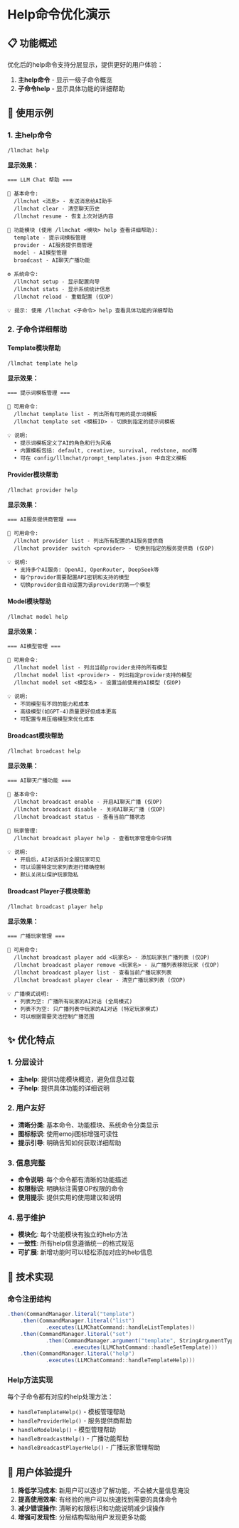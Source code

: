 # Help命令优化演示

## 📋 功能概述

优化后的help命令支持分层显示，提供更好的用户体验：

1. **主help命令** - 显示一级子命令概览
2. **子命令help** - 显示具体功能的详细帮助

## 🎯 使用示例

### 1. 主help命令
```bash
/llmchat help
```

**显示效果：**
```
=== LLM Chat 帮助 ===

📝 基本命令:
  /llmchat <消息> - 发送消息给AI助手
  /llmchat clear - 清空聊天历史
  /llmchat resume - 恢复上次对话内容

🔧 功能模块 (使用 /llmchat <模块> help 查看详细帮助):
  template - 提示词模板管理
  provider - AI服务提供商管理
  model - AI模型管理
  broadcast - AI聊天广播功能

⚙️ 系统命令:
  /llmchat setup - 显示配置向导
  /llmchat stats - 显示系统统计信息
  /llmchat reload - 重载配置 (仅OP)

💡 提示: 使用 /llmchat <子命令> help 查看具体功能的详细帮助
```

### 2. 子命令详细帮助

#### Template模块帮助
```bash
/llmchat template help
```

**显示效果：**
```
=== 提示词模板管理 ===

📝 可用命令:
  /llmchat template list - 列出所有可用的提示词模板
  /llmchat template set <模板ID> - 切换到指定的提示词模板

💡 说明:
  • 提示词模板定义了AI的角色和行为风格
  • 内置模板包括: default, creative, survival, redstone, mod等
  • 可在 config/lllmchat/prompt_templates.json 中自定义模板
```

#### Provider模块帮助
```bash
/llmchat provider help
```

**显示效果：**
```
=== AI服务提供商管理 ===

📡 可用命令:
  /llmchat provider list - 列出所有配置的AI服务提供商
  /llmchat provider switch <provider> - 切换到指定的服务提供商 (仅OP)

💡 说明:
  • 支持多个AI服务: OpenAI, OpenRouter, DeepSeek等
  • 每个provider需要配置API密钥和支持的模型
  • 切换provider会自动设置为该provider的第一个模型
```

#### Model模块帮助
```bash
/llmchat model help
```

**显示效果：**
```
=== AI模型管理 ===

🤖 可用命令:
  /llmchat model list - 列出当前provider支持的所有模型
  /llmchat model list <provider> - 列出指定provider支持的模型
  /llmchat model set <模型名> - 设置当前使用的AI模型 (仅OP)

💡 说明:
  • 不同模型有不同的能力和成本
  • 高级模型(如GPT-4)质量更好但成本更高
  • 可配置专用压缩模型来优化成本
```

#### Broadcast模块帮助
```bash
/llmchat broadcast help
```

**显示效果：**
```
=== AI聊天广播功能 ===

📢 基本命令:
  /llmchat broadcast enable - 开启AI聊天广播 (仅OP)
  /llmchat broadcast disable - 关闭AI聊天广播 (仅OP)
  /llmchat broadcast status - 查看当前广播状态

👥 玩家管理:
  /llmchat broadcast player help - 查看玩家管理命令详情

💡 说明:
  • 开启后，AI对话将对全服玩家可见
  • 可以设置特定玩家列表进行精确控制
  • 默认关闭以保护玩家隐私
```

#### Broadcast Player子模块帮助
```bash
/llmchat broadcast player help
```

**显示效果：**
```
=== 广播玩家管理 ===

👥 可用命令:
  /llmchat broadcast player add <玩家名> - 添加玩家到广播列表 (仅OP)
  /llmchat broadcast player remove <玩家名> - 从广播列表移除玩家 (仅OP)
  /llmchat broadcast player list - 查看当前广播玩家列表
  /llmchat broadcast player clear - 清空广播玩家列表 (仅OP)

💡 广播模式说明:
  • 列表为空: 广播所有玩家的AI对话 (全局模式)
  • 列表不为空: 只广播列表中玩家的AI对话 (特定玩家模式)
  • 可以根据需要灵活控制广播范围
```

## ✨ 优化特点

### 1. 分层设计
- **主help**: 提供功能模块概览，避免信息过载
- **子help**: 提供具体功能的详细说明

### 2. 用户友好
- **清晰分类**: 基本命令、功能模块、系统命令分类显示
- **图标标识**: 使用emoji图标增强可读性
- **提示引导**: 明确告知如何获取详细帮助

### 3. 信息完整
- **命令说明**: 每个命令都有清晰的功能描述
- **权限标识**: 明确标注需要OP权限的命令
- **使用提示**: 提供实用的使用建议和说明

### 4. 易于维护
- **模块化**: 每个功能模块有独立的help方法
- **一致性**: 所有help信息遵循统一的格式规范
- **可扩展**: 新增功能时可以轻松添加对应的help信息

## 🔧 技术实现

### 命令注册结构
```java
.then(CommandManager.literal("template")
    .then(CommandManager.literal("list")
            .executes(LLMChatCommand::handleListTemplates))
    .then(CommandManager.literal("set")
            .then(CommandManager.argument("template", StringArgumentType.word())
                    .executes(LLMChatCommand::handleSetTemplate)))
    .then(CommandManager.literal("help")
            .executes(LLMChatCommand::handleTemplateHelp)))
```

### Help方法实现
每个子命令都有对应的help处理方法：
- `handleTemplateHelp()` - 模板管理帮助
- `handleProviderHelp()` - 服务提供商帮助
- `handleModelHelp()` - 模型管理帮助
- `handleBroadcastHelp()` - 广播功能帮助
- `handleBroadcastPlayerHelp()` - 广播玩家管理帮助

## 🎯 用户体验提升

1. **降低学习成本**: 新用户可以逐步了解功能，不会被大量信息淹没
2. **提高使用效率**: 有经验的用户可以快速找到需要的具体命令
3. **减少错误操作**: 清晰的权限标识和功能说明减少误操作
4. **增强可发现性**: 分层结构帮助用户发现更多功能
